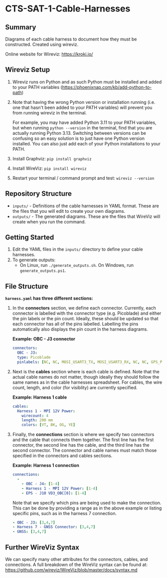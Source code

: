 # CTS-SAT-1-Cable-Harnesses

## Summary

Diagrams of each cable harness to document how they must be constructed. Created using wireviz.

Online website for Wireviz: https://kroki.io/

## Wireviz Setup

1. Wireviz runs on Python and as such Python must be installed and added to your PATH variables (https://phoenixnap.com/kb/add-python-to-path)

2. Note that having the wrong Python version or installation running (i.e. one that hasn't been added to your PATH variables) will prevent you from running wireviz in the terminal. 

    For example, you may have added Python 3.11 to your PATH variables, but when running `python --version` in the terminal, find that you are actually running Python 3.13. Switching between versions can be confusing so an easy solution is to just have one Python version installed. You can also just add each of your Python installations to your PATH.
    
3. Install Graphviz: `pip install graphviz`

4. Install WireViz: `pip install wireviz`

5. Restart your terminal / command prompt and test: `wireviz --version`

## Repository Structure

* `inputs/` - Definitions of the cable harnesses in YAML format. These are the files that you will edit to create your own diagrams.
* `outputs/` - The generated diagrams. These are the files that WireViz will create when you run the command.

## Getting Started

1. Edit the YAML files in the `inputs/` directory to define your cable harnesses.
2. To generate outputs:
    * On Linux, run `./generate_outputs.sh`. On Windows, run `generate_outputs.ps1`.

## File Structure

**```harness.yaml``` has three different sections:**

1. In the **connectors** section, we define each connector. Currently, each connector is labelled with the connector type (e.g. Picoblade) and either the pin labels or the pin count. Ideally, these should be updated so that each connector has all of the pins labelled. Labelling the pins automatically also displays the pin count in the harness diagrams.

    **Example: OBC - J3 connector**
    
    ```yaml    
    connectors:
      OBC - J3:
      type: Picoblade
      pinlabels: [NC, NC, MOSI_USART3_TX, MOSI_USART3_RX, NC, NC, GPS_PPS, NC]
    ```

2. Next is the **cables** section where is each cable is defined. Note that the actual cable names do not matter, though ideally they should follow the same names as in the cable harnesses spreadsheet. For cables, the wire count, length, and color (for visiblity) are currently specified.

    **Example: Harness 1 cable**
    
    ```yaml
    cables:
      Harness 1 - MPI 12V Power:
        wirecount: 4
        length: 200 mm
        colors: [VT, BK, OG, YE]
    ```

3. Finally, the **connections** section is where we specify two connectors and the cable that connects them together. The first line has the first connector, the second line has the cable, and the third line has the second connector. The connector and cable names must match those specified in the connectors and cables sections.

    **Example: Harness 1 connection**
    
    ```yaml
    connections:
      -
        - OBC - J4: [1-4]
        - Harness 1 - MPI 12V Power: [1-4]
        - EPS - J10 VD3_OBC[0]: [1-4]
    ```
    
    Note that we specify which pins are being used to make the connection. This can be done by providing a range      as in the above example or listing specific pins, such as in the harness 7 connection.
    
    ```yaml
    - OBC - J3: [3,4,7]
    - Harness 7 - GNSS Connector: [3,4,7]
    - GNSS: [3,4,7]
    ```

## Further WireViz Syntax

We can specify many other attributes for the connectors, cables, and connections. A full breakdown of the WireViz syntax can be found at: https://github.com/wireviz/WireViz/blob/master/docs/syntax.md
